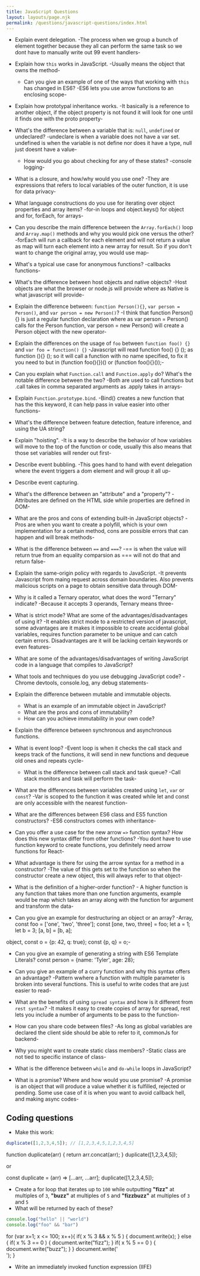 ```yaml
---
title: JavaScript Questions
layout: layouts/page.njk
permalink: /questions/javascript-questions/index.html
---
```


* Explain event delegation. -The process when we group a bunch of element together because they all can perform the same task so we dont have to manually write out 99 event handlers-

* Explain how `this` works in JavaScript. -Usually means the object that owns the method-
  * Can you give an example of one of the ways that working with `this` has changed in ES6? -ES6 lets you use arrow functions to an enclosing scope-

* Explain how prototypal inheritance works. -It basically is a reference to another object, if the object property is not found it will look for one until it finds one with the proto property-

* What's the difference between a variable that is: `null`, `undefined` or undeclared? -undeclare is when a variable does not have a var set. undefined is when the variable is not define nor does it have a type, null just doesnt have a value-
  * How would you go about checking for any of these states? -console logging-

* What is a closure, and how/why would you use one? -They are expressions that refers to local variables of the outer function, it is use for data privacy-

* What language constructions do you use for iterating over object properties and array items? -for-in loops and object.keys() for object and for, forEach, for arrays-

* Can you describe the main difference between the `Array.forEach()` loop and `Array.map()` methods and why you would pick one versus the other? -forEach will run a callback for each element and will not return a value as map will turn each element into a new array for result. So if you don't want to change the original array, you would use map-

* What's a typical use case for anonymous functions? -callbacks functions-

* What's the difference between host objects and native objects? -Host objects are what the browser or node.js will provide where as Native is what javascript will provide-

* Explain the difference between: `function Person(){}`, `var person = Person()`, and `var person = new Person()`? -I think that function Person(){} is just a regular function declaration where as var person = Person() calls for the Person function, var person = new Person() will create a Person object with the new operator-

* Explain the differences on the usage of `foo` between `function foo() {}` and `var foo = function() {}` -Javascript will read function foo() {} (); as function (){} (); so it will call a function with no name specified, to fix it you need to but in (function foo(){})() or (function foo(){}());-

* Can you explain what `Function.call` and `Function.apply` do? What's the notable difference between the two? -Both are used to call functions but .call takes in comma separated arguments as .apply takes in arrays-

* Explain `Function.prototype.bind`. -Bind() creates a new function that has the this keyword, it can help pass in value easier into other functions-

* What's the difference between feature detection, feature inference, and using the UA string?
* Explain "hoisting". -It is a way to describe the behavior of how variables will move to the top of the function or code, usually this also means that those set variables will render out first-

* Describe event bubbling. -This goes hand to hand with event delegation where the event triggers a dom element and will group it all up-

* Describe event capturing.
* What's the difference between an "attribute" and a "property"? -Attributes are defined on the HTML side while properties are defined in DOM-

* What are the pros and cons of extending built-in JavaScript objects? -Pros are when you want to create a polyfill, which is your own implementation for a certain method, cons are possible errors that can happen and will break methods-

* What is the difference between `==` and `===`? -== is when the value will return true from an equality comparsion as === will not do that and return false-

* Explain the same-origin policy with regards to JavaScript. -It prevents Javascript from maing request across domain boundaries. Also prevents malicious scripts on a page to obtain sensitive data through DOM-

* Why is it called a Ternary operator, what does the word "Ternary" indicate? -Because it accepts 3 operands, Ternary means three-

* What is strict mode? What are some of the advantages/disadvantages of using it? -It enables strict mode to a restricted version of javascript, some advantages are it makes it impossible to create accidental global variables, requires function parameter to be unique and can catch certain errors. Disadvantages are it will be lacking certain keywords or even features-

* What are some of the advantages/disadvantages of writing JavaScript code in a language that compiles to JavaScript?
* What tools and techniques do you use debugging JavaScript code? -Chrome devtools, console.log, any debug statements-

* Explain the difference between mutable and immutable objects.
  * What is an example of an immutable object in JavaScript?
  * What are the pros and cons of immutability?
  * How can you achieve immutability in your own code?
* Explain the difference between synchronous and asynchronous functions.
* What is event loop? -Event loop is when it checks the call stack and keeps track of the functions, it will send in new functions and dequeue old ones and repeats cycle-
  * What is the difference between call stack and task queue? -Call stack monitors and task will perform the task-

* What are the differences between variables created using `let`, `var` or `const`? -Var is scoped to the function it was created while let and const are only accessible with the nearest function-

* What are the differences between ES6 class and ES5 function constructors? -ES6 constructors comes with inheritance-

* Can you offer a use case for the new arrow `=>` function syntax? How does this new syntax differ from other functions? -You dont have to use function keyword to create functions, you definitely need arrow functions for React-

* What advantage is there for using the arrow syntax for a method in a constructor? -The value of this gets set to the function so when the constructor create a new object, this will always refer to that object-

* What is the definition of a higher-order function? - A higher function is any function that takes more than one function arguments, example would be map which takes an array along with the function for argument and transform the data-

* Can you give an example for destructuring an object or an array? -Array, 
const foo = ['one', 'two', 'three']; 
const [one, two, three] = foo; 
let a = 1;
let b = 3;
[a, b] = [b, a];

object, 
const o = {p: 42, q: true};
const {p, q} = o;-


* Can you give an example of generating a string with ES6 Template Literals? const person = {name: 'Tyler', age: 28};

* Can you give an example of a curry function and why this syntax offers an advantage? -Pattern wwhere a function with multiple parameter is broken into several functions. This is useful to write codes that are just easier to read-
  
* What are the benefits of using `spread syntax` and how is it different from `rest syntax`? -It makes it easy to create copies of array for spread, rest lets you include a number of arguments to be pass to the function-

* How can you share code between files? -As long as global variables are declared the client side should be able to refer to it, commonJs for backend-

* Why you might want to create static class members? -Static class are not tied to specific instance of class-

* What is the difference between `while` and `do-while` loops in JavaScript?
* What is a promise? Where and how would you use promise? -A promise is an object that will produce a value whether it is fulfilled, rejected or pending. Some use case of it is when you want to avoid callback hell, and making async codes-


## Coding questions
* Make this work:
```javascript
duplicate([1,2,3,4,5]); // [1,2,3,4,5,1,2,3,4,5]
```

function duplicate(arr) {
  return arr.concat(arr);
}
duplicate([1,2,3,4,5]);

or 

const duplicate = (arr) => [...arr, ...arr];
duplicate([1,2,3,4,5]);

* Create a for loop that iterates up to `100` while outputting **"fizz"** at multiples of `3`, **"buzz"** at multiples of `5` and **"fizzbuzz"** at multiples of `3` and `5`
* What will be returned by each of these?
```javascript
console.log("hello" || "world")
console.log("foo" && "bar")
```

for (var x=1; x <= 100; x++){
    if( x % 3 && x % 5 ) {
        document.write(x);
    } else {
        if( x % 3 == 0 ) {
            document.write("fizz");
        }
        if( x % 5 == 0 ) {
            document.write("buzz");
        }
    }
    document.write('<br>'); 
}​


* Write an immediately invoked function expression (IIFE)
